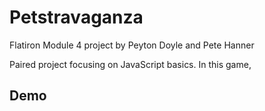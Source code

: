# Petstravaganza

Flatiron Module 4 project by Peyton Doyle and Pete Hanner

Paired project focusing on JavaScript basics. In this game,  


## Demo

